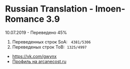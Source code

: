 # Russian Translation - Imoen-Romance 3.9 
10.07.2019 - Переведено 45%
<ol>
<li>Переведенных строк SoA: &nbsp;&nbsp;<code>4381/5306</code>&nbsp;</li>
<li>Переведеных строк ToB:&nbsp;&nbsp;<code>1325/4997</code>&nbsp;</li>
</ol>


<ul>
<li><a href="https://vk.com/gwynx" target="_blank" rel="noopener">https://vk.com/gwynx</a></li>
<li><a href="https://arcanecoast.ru/forum/memberlist.php?mode=viewprofile&amp;u=5079" target="_blank" rel="noopener">Профиль на arcanecost.ru</a></li>
</ul>


